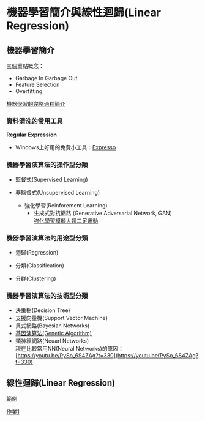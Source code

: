 # 機器學習簡介與線性迴歸(Linear Regression)

## 機器學習簡介

三個重點概念：  

- Garbage In Garbage Out
- Feature Selection
- Overfitting

[機器學習的完整過程簡介](https://youtu.be/X3paOmcrTjQ?t=27)

### 資料清洗的常用工具

**Regular Expression**

- Windows上好用的免費小工具：[Expresso](http://www.ultrapico.com/ExpressoDownload.htm)

### 機器學習演算法的操作型分類

- 監督式(Supervised Learning)

- 非監督式(Unsupervised Learning)
  - 強化學習(Reinforement Learning)
    - 生成式對抗網路 (Generative Adversarial Network, GAN)  
    [強化學習模擬人類二足運動](https://youtu.be/eVccQ82BekI)

### 機器學習演算法的用途型分類

- 迴歸(Regression)

- 分類(Classification)

- 分群(Clustering)

### 機器學習演算法的技術型分類

- 決策樹(Decision Tree)
- 支援向量機(Support Vector Machine)
- 貝式網路(Bayesian Networks)
- [基因演算法(Genetic Algorithm)](http://www.jade-cheng.com/au/coalhmm/optimization/)
- 類神經網路(Neuarl Networks)  
  現在比較常用NN(Neural Networks)的原因：[https://youtu.be/PySo_6S4ZAg?t=330](https://youtu.be/PySo_6S4ZAg?t=330)

## 線性迴歸(Linear Regression)

[範例](./linear_regression.md)

[作業1](./work1.md)
